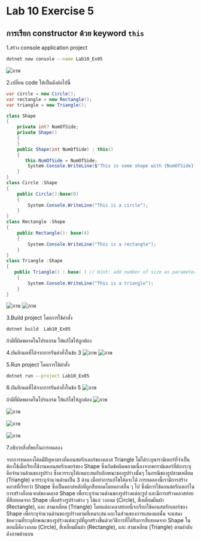 # Lab 10 Exercise 5

## การเรียก constructor ด้วย keyword `this`

1.สร้าง console application project

```cmd
dotnet new console --name Lab10_Ex05
```
![ภาพ](https://github.com/AnchisaPhetnoi/03376836-OOP-2566-Lab-10/assets/144197034/8daec84c-005f-4c63-8cf8-77c1b2bc0973)

2.เปลี่ยน code ให้เป็นดังต่อไปนี้

```cs
var circle = new Circle();
var rectangle = new Rectangle();
var triangle = new Triangle();

class Shape
{
    private int? NumOfSide;
    private Shape()
    {
    }
    public Shape(int NumOfSide) : this()
    {
       this.NumOfSide = NumOfSide;
        System.Console.WriteLine($"This is some shape with {NumOfSide} sides" );
    }
}
class Circle :Shape
{
    public Circle():base(0)
    {
        System.Console.WriteLine("This is a circle");
    }
}
class Rectangle :Shape
{
    public Rectangle(): base(4)
    {
        System.Console.WriteLine("This is a rectangle");
    }
}
class Triangle :Shape
{
   public Triangle() : base( ) // Hint: add number of size as parameters
    {
        System.Console.WriteLine("This is a triangle");
    }
}
```
![ภาพ](https://github.com/AnchisaPhetnoi/03376836-OOP-2566-Lab-10/assets/144197034/22a90435-d03f-4c8a-a659-3835e0d7d3bc)
![ภาพ](https://github.com/AnchisaPhetnoi/03376836-OOP-2566-Lab-10/assets/144197034/94848140-cc0d-44cd-a905-94066399aa27)

3.Build project โดยการใช้คำสั่ง

```cmd
dotnet build  Lab10_Ex05
```

ถ้ามีที่ผิดพลาดในโปรแกรม ให้แก้ไขให้ถูกต้อง

4.บันทึกผลที่ได้จากการรันคำสั่งในข้อ 3
![ภาพ](https://github.com/AnchisaPhetnoi/03376836-OOP-2566-Lab-10/assets/144197034/a80ba15c-5298-4d93-8d71-4650127a5a1d)
![ภาพ](https://github.com/AnchisaPhetnoi/03376836-OOP-2566-Lab-10/assets/144197034/a8b95f6c-a7c7-44ec-a483-be4c1a942041)

5.Run project โดยการใช้คำสั่ง

```cmd
dotnet run --project Lab10_Ex05
```

6.บันทึกผลที่ได้จากการรันคำสั่งในข้อ 5
![ภาพ](https://github.com/AnchisaPhetnoi/03376836-OOP-2566-Lab-10/assets/144197034/8ef24e02-f28f-4e3f-b1d0-7e5031496f76)


ถ้ามีที่ผิดพลาดในโปรแกรม ให้แก้ไขให้ถูกต้อง
![ภาพ](https://github.com/AnchisaPhetnoi/03376836-OOP-2566-Lab-10/assets/144197034/7edd7f81-bdb1-45ab-af9b-cdcc356bef77)

![ภาพ](https://github.com/AnchisaPhetnoi/03376836-OOP-2566-Lab-10/assets/144197034/e0d9d85a-45e4-405c-9963-94c5a853f13f)


![ภาพ](https://github.com/AnchisaPhetnoi/03376836-OOP-2566-Lab-10/assets/144197034/d42d89d2-ac10-4780-bf5e-4b1132a148f7)


![ภาพ](https://github.com/AnchisaPhetnoi/03376836-OOP-2566-Lab-10/assets/144197034/4612eead-fa56-4fb3-bc58-98eac274dedb)


7.อธิบายสิ่งที่พบในการทดลอง

จากการทดลองโค้ดมีปัญหาตรงที่คอนสตรักเตอร์ของคลาส Triangle ไม่ได้ระบุพารามิเตอร์ที่จำเป็นต้องใช้เมื่อเรียกใช้งานคอนสตรักเตอร์ของ Shape ซึ่งเกิดข้อผิดพลาดเนื่องจากพารามิเตอร์ที่ต้องระบุคือจำนวนด้านของรูปร่าง ซึ่งควรระบุให้เหมาะสมกับลักษณะของรูปร่างนั้นๆ ในกรณีของรูปสามเหลี่ยม (Triangle) ควรระบุจำนวนด้านเป็น 3 ด้าน เมื่อทำการแก้ไขโค้ดจะได้ การทดลองนี้เรามีการสร้างคลาสที่เรียกว่า Shape ซึ่งเป็นคลาสหลักที่ถูกสืบทอดโดยคลาสอื่น ๆ ไป ซึ่งมีการใช้คอนสตรักเตอร์ในการสร้างอ็อบเจกต์ของคลาส Shape เพื่อระบุจำนวนด้านของรูปร่างแต่ละรูป และมีการสร้างคลาสย่อยที่สืบทอดจาก Shape เพื่อสร้างรูปร่างต่าง ๆ ได้แก่ วงกลม (Circle), สี่เหลี่ยมผืนผ้า (Rectangle), และ สามเหลี่ยม (Triangle) โดยแต่ละคลาสย่อยนี้จะเรียกใช้คอนสตรักเตอร์ของ Shape เพื่อระบุจำนวนด้านของรูปร่างตามที่เหมาะสม และในส่วนของการแสดงผลนั้น จะแสดงข้อความที่ระบุลักษณะของรูปร่างแต่ละรูปที่ถูกสร้างขึ้นด้วยวิธีการที่ได้รับการสืบทอดจาก Shape ในตอนนี้คือวงกลม (Circle), สี่เหลี่ยมผืนผ้า (Rectangle), และ สามเหลี่ยม (Triangle) ตามลำดับ ดังภาพด้านบน


